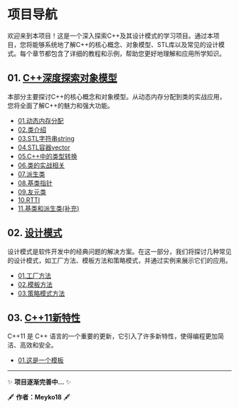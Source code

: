 # 项目导航

欢迎来到本项目！这是一个深入探索C++及其设计模式的学习项目。通过本项目，您将能够系统地了解C++的核心概念、对象模型、STL库以及常见的设计模式。每个章节都包含了详细的教程和示例，帮助您更好地理解和应用所学知识。

## 01. [C++深度探索对象模型](./00.C++plus/readme.md)

本部分主要探讨C++的核心概念和对象模型。从动态内存分配到类的实战应用，您将全面了解C++的魅力和强大功能。

- [01.动态内存分配](./00.C++plus/01.dynamic%20memory%20allocation/readme.md)
- [02.类介绍](./00.C++plus/02.class%20introduction/readme.md)
- [03.STL字符串string](./00.C++plus/03.string%20type/readme.md)
- [04.STL容器vector](./00.C++plus/04.vector%20type/readme.md)
- [05.C++中的类型转换](./00.C++plus/05.type%20conversion/readme.md)
- [06.类的实战相关](./00.C++plus/06.class%20combat/readme.md)
- [07.派生类](./00.C++plus/07.Derived%20class/readme.md)
- [08.基类指针](./00.C++plus/08.Base%20class%20pointer/readme.md)
- [09.友元类](./00.C++plus/09.friend%20class/readme.md)
- [10.RTTI](./00.C++plus/10.RTTI/readme.md)
- [11.基类和派生类(补充)](./00.C++plus/11.base%20class%20and%20derived%20class/readme.md)

## 02. [设计模式](./01.Design%20Patterns/readme.md)

设计模式是软件开发中的经典问题的解决方案。在这一部分，我们将探讨几种常见的设计模式，如工厂方法、模板方法和策略模式，并通过实例来展示它们的应用。

- [01.工厂方法](./01.Design%20Patterns/01.Animal/readme.md)
- [02.模板方法](./01.Design%20Patterns/02.beverage/readme.md)
- [03.策略模式方法](./01.Design%20Patterns/03.SortStrategy/readme.md)


## 03. [C++11新特性](./02.New%20features%20of%20C++11/readme.md)

C++11 是 C++ 语言的一个重要的更新，它引入了许多新特性，使得编程更加简洁、高效和安全。

- [01.这是一个模板](./02.New%20features%20of%20C++11/readme.md)


---

✨ **项目逐渐完善中...** ✨

🖋 **作者：Meyko18** 🖋
